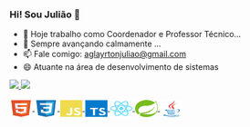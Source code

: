 ### Hi! Sou Julião 👋

- 🔭 Hoje trabalho como Coordenador e Professor Técnico...
- 🌱 Sempre avançando calmamente ...
- 📫 Fale comigo: aglayrtonjuliao@gmail.com
- 😄 Atuante na área de desenvolvimento de sistemas
<div>
  <a href="https://github.com/aglayrton">
  <img height="180em" src="https://github-readme-stats.vercel.app/api?username=aglayrton&show_icons=true&theme=dark&include_all_commits=true&count_private=true"/>
  <img height="180em" src="https://github-readme-stats.vercel.app/api/top-langs/?username=aglayrton&layout=compact&langs_count=7&theme=dark"/>
</div>
 
<div style="display: inline_block"><br>

  <img align="center" alt="Juliao-HTML" height="30" width="40" src="https://raw.githubusercontent.com/devicons/devicon/master/icons/html5/html5-original.svg">
  <img align="center" alt="Juliao-CSS" height="30" width="40" src="https://raw.githubusercontent.com/devicons/devicon/master/icons/css3/css3-original.svg">
  <img align="center" alt="Juliao-Js" height="30" width="40" src="https://raw.githubusercontent.com/devicons/devicon/master/icons/javascript/javascript-plain.svg">
  <img align="center" alt="Juliao-Ts" height="30" width="40" src="https://raw.githubusercontent.com/devicons/devicon/master/icons/typescript/typescript-plain.svg">
  <img align="center" alt="Juliao-React" height="30" width="40" src="https://raw.githubusercontent.com/devicons/devicon/master/icons/react/react-original.svg">
  <img align="center" alt="Juliao-spring" height="30" width="40" src="https://raw.githubusercontent.com/devicons/devicon/master/icons/spring/spring-original.svg">
  <img align="center" alt="Juliao-java" height="30" width="40" src="https://raw.githubusercontent.com/devicons/devicon/master/icons/java/java-original.svg">
</div>
  
  ##
